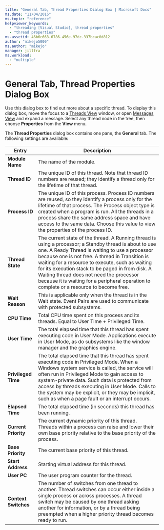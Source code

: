```yaml
---
title: "General Tab, Thread Properties Dialog Box | Microsoft Docs"
ms.date: "11/04/2016"
ms.topic: "reference"
helpviewer_keywords: 
  - "threading [Visual Studio], thread properties"
  - "thread properties"
ms.assetid: 46b6c668-6786-456e-97dc-337bcac0d812
author: "mikejo5000"
ms.author: "mikejo"
manager: jillfra
ms.workload: 
  - "multiple"
---
```

# General Tab, Thread Properties Dialog Box
Use this dialog box to find out more about a specific thread. To display this dialog box, move the focus to a [Threads View](../debugger/threads-view.md) window, or open [Messages View](../debugger/messages-view.md) and expand a message. Select any thread node in the tree, then choose **Properties** from the **View** menu.  
  
 The **Thread Properties** dialog box contains one pane, the **General** tab. The following settings are available:  
  
|Entry|Description|  
|-----------|-----------------|  
|**Module Name**|The name of the module.|  
|**Thread ID**|The unique ID of this thread. Note that thread ID numbers are reused; they identify a thread only for the lifetime of that thread.|  
|**Process ID**|The unique ID of this process. Process ID numbers are reused, so they identify a process only for the lifetime of that process. The Process object type is created when a program is run. All the threads in a process share the same address space and have access to the same data. Choose this value to view the properties of the process ID.|  
|**Thread State**|The current state of the thread. A Running thread is using a processor; a Standby thread is about to use one. A Ready Thread is waiting to use a processor because one is not free. A thread in Transition is waiting for a resource to execute, such as waiting for its execution stack to be paged in from disk. A Waiting thread does not need the processor because it is waiting for a peripheral operation to complete or a resource to become free.|  
|**Wait Reason**|This is applicable only when the thread is in the Wait state. Event Pairs are used to communicate with protected subsystems.|  
|**CPU Time**|Total CPU time spent on this process and its threads. Equal to User Time + Privileged Time.|  
|**User Time**|The total elapsed time that this thread has spent executing code in User Mode. Applications execute in User Mode, as do subsystems like the window manager and the graphics engine.|  
|**Privileged Time**|The total elapsed time that this thread has spent executing code in Privileged Mode. When a Windows system service is called, the service will often run in Privileged Mode to gain access to system-private data. Such data is protected from access by threads executing in User Mode. Calls to the system may be explicit, or they may be implicit, such as when a page fault or an interrupt occurs.|  
|**Elapsed Time**|The total elapsed time (in seconds) this thread has been running.|  
|**Current Priority**|The current dynamic priority of this thread. Threads within a process can raise and lower their own base priority relative to the base priority of the process.|  
|**Base Priority**|The current base priority of this thread.|  
|**Start Address**|Starting virtual address for this thread.|  
|**User PC**|The user program counter for the thread.|  
|**Context Switches**|The number of switches from one thread to another. Thread switches can occur either inside a single process or across processes. A thread switch may be caused by one thread asking another for information, or by a thread being preempted when a higher priority thread becomes ready to run.|
